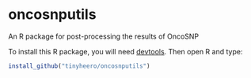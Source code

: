 # oncosnputils
An R package for post-processing the results of OncoSNP

To install this R package, you will need [devtools](http://cran.r-project.org/web/packages/devtools/index.html). Then open R and type:

```r
install_github("tinyheero/oncosnputils")
```
